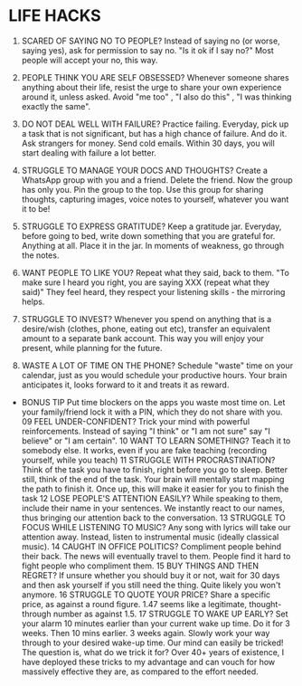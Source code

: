 # LIFE HACKS

01. SCARED OF SAYING NO TO PEOPLE?
Instead of saying no (or worse, saying yes), ask for permission to say no.
"Is it ok if I say no?"
Most people will accept your no, this way.

02. PEOPLE THINK YOU ARE SELF OBSESSED?
Whenever someone shares anything about their life, resist the urge to share your own experience around it, unless asked. 
Avoid "me too"
,
"I also do this"
,
"I was thinking exactly the same".
03. DO NOT DEAL WELL WITH FAILURE?
Practice failing.
Everyday, pick up a task that is not significant, but has a high chance of failure. And do it.
Ask strangers for money.
Send cold emails.
Within 30 days, you will start dealing with failure a lot better.

04. STRUGGLE TO MANAGE YOUR DOCS AND THOUGHTS?
Create a WhatsApp group with you and a friend.
Delete the friend.
Now the group has only you.
Pin the group to the top.
Use this group for sharing thoughts, capturing images, voice notes to yourself, whatever you want it to be!

05. STRUGGLE TO EXPRESS GRATITUDE?
Keep a gratitude jar. 
Everyday, before going to bed, write down something that you are grateful for. Anything at all.
Place it in the jar.
In moments of weakness, go through the notes.

06. WANT PEOPLE TO LIKE YOU?
Repeat what they said, back to them.
"To make sure I heard you right, you are saying XXX (repeat what they said)"
They feel heard, they respect your listening skills - the mirroring helps.

07. STRUGGLE TO INVEST?
Whenever you spend on anything that is a desire/wish (clothes, phone, eating out etc), transfer an
equivalent amount to a separate bank account.
This way you will enjoy your present, while planning for the future.

08. WASTE A LOT OF TIME ON THE PHONE?
Schedule "waste" time on your calendar, just as you would schedule your productive hours.
Your brain anticipates it, looks
forward to it and treats it as reward.
+ BONUS TIP
Put time blockers on the apps you
waste most time on.
Let your family/friend lock it with a
PIN, which they do not share with you.
09 FEEL UNDER-CONFIDENT?
Trick your mind with powerful
reinforcements.
Instead of saying "I think" or "I am
not sure" say "I believe" or "I am
certain".
10
WANT TO LEARN
SOMETHING?
Teach it to somebody else.
It works, even if you are fake
teaching (recording yourself,
while you teach)
11
STRUGGLE WITH
PROCRASTINATION?
Think of the task you have to finish,
right before you go to sleep. Better
still, think of the end of the task.
Your brain will mentally start mapping
the path to finish it. Once up, this will
make it easier for you to finish the task
12
LOSE PEOPLE'S
ATTENTION EASILY?
While speaking to them, include
their name in your sentences.
We instantly react to our names,
thus bringing our attention back to
the conversation.
13
STRUGGLE TO FOCUS WHILE
LISTENING TO MUSIC?
Any song with lyrics will take our
attention away.
Instead, listen to instrumental
music (ideally classical music).
14
CAUGHT IN OFFICE
POLITICS?
Compliment people behind their
back. The news will eventually
travel to them.
People find it hard to fight people
who compliment them.
15
BUY THINGS AND
THEN REGRET?
If unsure whether you should buy
it or not, wait for 30 days and
then ask yourself if you still need
the thing.
Quite likely you won't anymore.
16
STRUGGLE TO QUOTE
YOUR PRICE?
Share a specific price, as against
a round figure. 1.47 seems like a
legitimate, thought-through number
as against 1.5.
17
STRUGGLE TO WAKE
UP EARLY?
Set your alarm 10 minutes earlier
than your current wake up time.
Do it for 3 weeks. Then 10 mins
earlier. 3 weeks again.
Slowly work your way through to
your desired wake-up time.
Our mind can easily be tricked!
The question is, what do we trick it for? Over
40+ years of existence, I have deployed these
tricks to my advantage and can vouch for how
massively effective they are, as compared to
the effort needed.